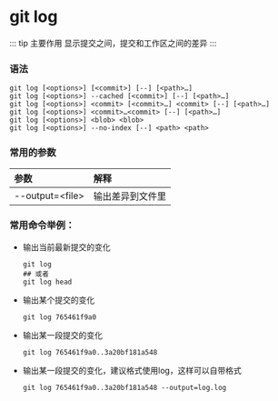 # git log

::: tip 主要作用
显示提交之间，提交和工作区之间的差异
:::

### 语法

```git
git log [<options>] [<commit>] [--] [<path>…​]
git log [<options>] --cached [<commit>] [--] [<path>…​]
git log [<options>] <commit> [<commit>…​] <commit> [--] [<path>…​]
git log [<options>] <commit>…​<commit> [--] [<path>…​]
git log [<options>] <blob> <blob>
git log [<options>] --no-index [--] <path> <path>
```

### 常用的参数

| 参数                | 解释       |
|:----------------- |:-------- |
| --output=\<file\> | 输出差异到文件里 |

### 常用命令举例：

- 输出当前最新提交的变化
  
  ```git
  git log
  ## 或者
  git log head
  ```

- 输出某个提交的变化
  
  ```git
  git log 765461f9a0
  ```

- 输出某一段提交的变化
  
  ```git
  git log 765461f9a0..3a20bf181a548
  ```

- 输出某一段提交的变化，建议格式使用log，这样可以自带格式
  
  ```git
  git log 765461f9a0..3a20bf181a548 --output=log.log
  ```
